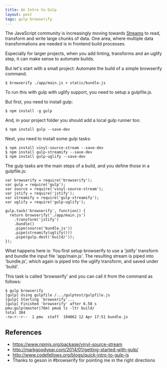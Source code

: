```yaml
---
title: An Intro to Gulp
layout: post
tags: gulp browserify
---
```

The JavaScript community is increasingly moving towards [Streams](http://en.wikipedia.org/wiki/Stream_(computing)) to read, transform and write large chunks of data. One area, where multiple data transformations are needed is in frontend build processes.

Especially for larger projects, when you add linting, transforms and an uglify step, it can make sense to automate builds.

But let's start with a small project: Automate the build of a simple browserify command. 

    $ browserify ./app/main.js > static/bundle.js

To run this with gulp with uglify support, you need to setup a gulpfile.js.

But first, you need to install gulp:

    $ npm install -g gulp

And, in your project folder you should add a local gulp runner too:

    $ npm install gulp --save-dev

Next, you need to install some gulp tasks:

    $ npm install vinyl-source-stream --save-dev
    $ npm install gulp-streamify --save-dev
    $ npm install gulp-uglify --save-dev

The gulp tasks are the main steps of a build, and you define those in a gulpfile.js:

    var browserify = require('browserify');
    var gulp = require('gulp');
    var source = require('vinyl-source-stream');
    var jstify = require('jstify');
    var streamify = require('gulp-streamify');
    var uglify = require('gulp-uglify');
    
    gulp.task('browserify', function() {
      return browserify('./app/main.js')
        .transform('jstify')
        .bundle()
        .pipe(source('bundle.js'))
        .pipe(streamify(uglify()))
        .pipe(gulp.dest('build/'));
    });

What happens here is: You first setup browserify to use a 'jstify' transform and bundle the input file 'app/main.js'. The resulting stream is piped into 'bundle.js', which again is piped into the uglify transform, and saved under 'build'.

This task is called 'browserify' and you can call it from the command as follows:

    $ gulp browserify
    [gulp] Using gulpfile /.../gulptest/gulpfile.js
    [gulp] Starting 'browserify'...
    [gulp] Finished 'browserify' after 6.58 s
    pmu:gulp(master|76m) pmu$ ls -ltr build/
    total 384
    -rw-r--r--  1 pmu  staff  194062 12 Apr 17:51 bundle.js

## References

* https://www.npmjs.org/package/vinyl-source-stream
* http://markgoodyear.com/2014/01/getting-started-with-gulp/
* http://www.codefellows.org/blogs/quick-intro-to-gulp-js
* Thanks to geson in #browserify for pointing me in the right directions
